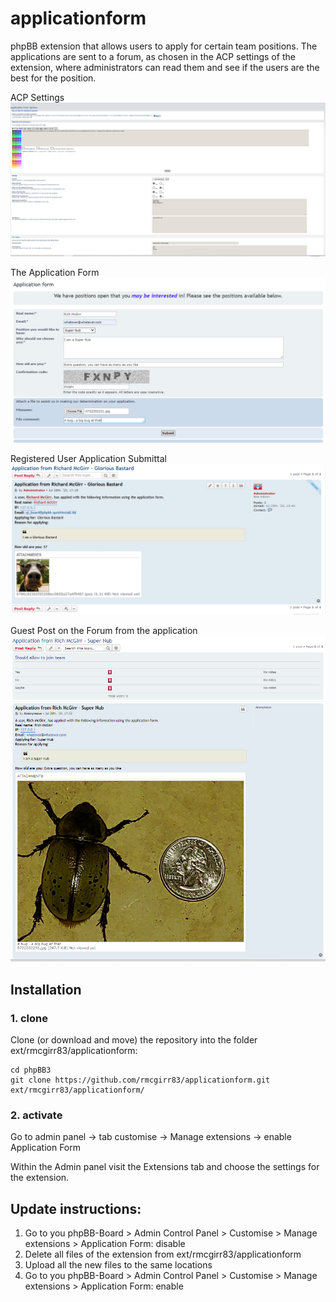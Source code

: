 applicationform
=========================

phpBB extension that allows users to apply for certain team positions. The applications are sent to a forum, as chosen in the ACP settings of the extension, where administrators can read them and see if the users are the best for the position.

ACP Settings
![Screenshot](acp.PNG)

The Application Form
![Screenshot](applicationform.PNG)

Registered User Application Submittal
![Screenshot](registereduserapplication.PNG)

Guest Post on the Forum from the application
![Screenshot](thepostontheforum.PNG)

## Installation

### 1. clone
Clone (or download and move) the repository into the folder ext/rmcgirr83/applicationform:

```
cd phpBB3
git clone https://github.com/rmcgirr83/applicationform.git ext/rmcgirr83/applicationform/
```

### 2. activate
Go to admin panel -> tab customise -> Manage extensions -> enable Application Form

Within the Admin panel visit the Extensions tab and choose the settings for the extension.

## Update instructions:
1. Go to you phpBB-Board > Admin Control Panel > Customise > Manage extensions > Application Form: disable
2. Delete all files of the extension from ext/rmcgirr83/applicationform
3. Upload all the new files to the same locations
4. Go to you phpBB-Board > Admin Control Panel > Customise > Manage extensions > Application Form: enable
